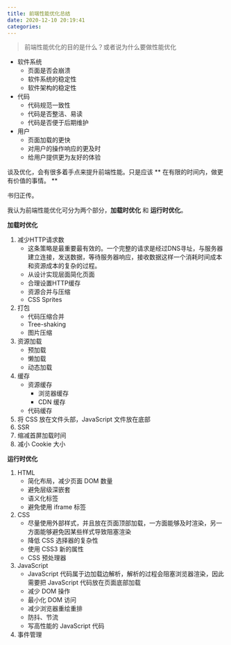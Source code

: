 ```yaml
---
title: 前端性能优化总结
date: 2020-12-10 20:19:41
categories:
---
```


> 前端性能优化的目的是什么？或者说为什么要做性能优化

- 软件系统
    - 页面是否会崩溃
    - 软件系统的稳定性
    - 软件架构的稳定性
- 代码
    - 代码规范一致性
    - 代码是否整洁、易读
    - 代码是否便于后期维护
- 用户
    - 页面加载的更快
    - 对用户的操作响应的更及时
    - 给用户提供更为友好的体验

谈及优化，会有很多着手点来提升前端性能。只是应该 ** 在有限的时间内，做更有价值的事情。 **

书归正传。

我认为前端性能优化可分为两个部分，**加载时优化** 和 **运行时优化**。

**加载时优化**

1. 减少HTTP请求数
    - 这条策略是最重要最有效的。一个完整的请求是经过DNS寻址，与服务器建立连接，发送数据，等待服务器响应，接收数据这样一个消耗时间成本和资源成本的复杂的过程。
    - 从设计实现层面简化页面
    - 合理设置HTTP缓存
    - 资源合并与压缩
    - CSS Sprites
2. 打包
    - 代码压缩合并
    - Tree-shaking
    - 图片压缩
3. 资源加载
    - 预加载
    - 懒加载
    - 动态加载
4. 缓存
    - 资源缓存
        - 浏览器缓存
        - CDN 缓存
    - 代码缓存
5. 将 CSS 放在文件头部，JavaScript 文件放在底部
6. SSR
7. 缩减首屏加载时间
8. 减小 Cookie 大小




**运行时优化**

1. HTML
    - 简化布局，减少页面 DOM 数量
    - 避免层级深嵌套
    - 语义化标签
    - 避免使用 iframe 标签
2. CSS
    - 尽量使用外部样式，并且放在页面顶部加载，一方面能够及时渲染，另一方面能够避免因某些样式导致阻塞渲染
    - 降低 CSS 选择器的复杂性
    - 使用 CSS3 新的属性
    - CSS 预处理器
3. JavaScript
    - JavaScript 代码属于边加载边解析，解析的过程会阻塞浏览器渲染，因此需要把 JavaScript 代码放在页面底部加载
    - 减少 DOM 操作
    - 最小化 DOM 访问
    - 减少浏览器重绘重排
    - 防抖、节流
    - 写高性能的 JavaScript 代码
4. 事件管理
